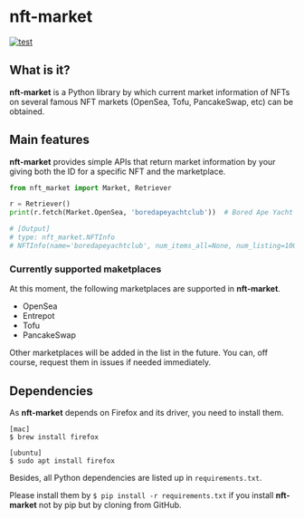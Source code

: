 # nft-market

[![test](https://github.com/ukaznil/nft-market/actions/workflows/pytest.yml/badge.svg)](https://github.com/ukaznil/nft-market/actions/workflows/pytest.yml)

## What is it?

**nft-market** is a Python library by which current market information of NFTs on several famous NFT markets (OpenSea,
Tofu, PancakeSwap, etc) can be obtained.

## Main features

**nft-market** provides simple APIs that return market information by your giving both the ID for a specific NFT and the
marketplace.

```python
from nft_market import Market, Retriever

r = Retriever()
print(r.fetch(Market.OpenSea, 'boredapeyachtclub'))  # Bored Ape Yacht Club

# [Output]
# type: nft_market.NFTInfo
# NFTInfo(name='boredapeyachtclub', num_items_all=None, num_listing=10000, num_owners=6400, floor=110.0, volume=487100.0)
```

### Currently supported maketplaces

At this moment, the following marketplaces are supported in **nft-market**.

- OpenSea
- Entrepot
- Tofu
- PancakeSwap

Other marketplaces will be added in the list in the future. You can, off course, request them in issues if needed
immediately.

## Dependencies

As **nft-market** depends on Firefox and its driver, you need to install them.

```shell
[mac]
$ brew install firefox

[ubuntu]
$ sudo apt install firefox
```

Besides, all Python dependencies are listed up in `requirements.txt`.

Please install them by `$ pip install -r requirements.txt` if you install **nft-market** not by pip but by cloning from
GitHub.